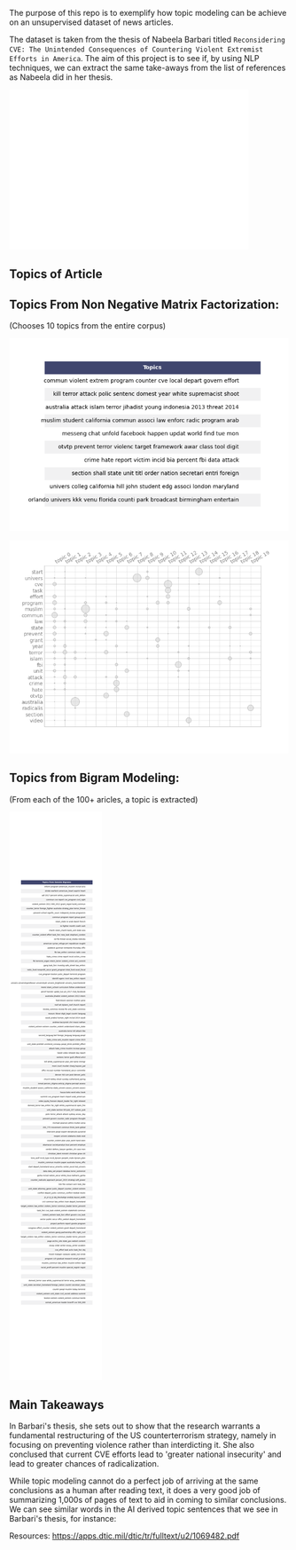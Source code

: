 The purpose of this repo is to exemplify how topic modeling can be achieve on an unsupervised dataset of news articles.

The dataset is taken from the thesis of Nabeela Barbari titled `Reconsidering CVE: The Unintended Consequences of Countering Violent Extremist Efforts in America`. The aim of this project is to see if, by using NLP techniques, we can extract the same take-aways from the list of references as Nabeela did in her thesis.

![Barplot of main topic words in articles](barplot.png)

## Topics of Article

## Topics From Non Negative Matrix Factorization:
(Chooses 10 topics from the entire corpus)

![Topics of articles](nmf_topics.png)

![termite plt](topicmodel.png)

## Topics from Bigram Modeling:
(From each of the 100+ aricles, a topic is extracted)

![Bigram Topics](topics.png)


## Main Takeaways

In Barbari's thesis, she sets out to show that the research warrants a fundamental restructuring of the US counterterrorism strategy, namely in focusing on preventing violence rather than interdicting it. She also conclused that current CVE efforts lead to 'greater national insecurity' and lead to greater chances of radicalization.

While topic modeling cannot do a perfect job of arriving at the same conclusions as a human after reading text, it does a very good job of summarizing 1,000s of pages of text to aid in coming to similar conclusions. We can see similar words in the AI derived topic sentences that we see in Barbari's thesis, for instance:




Resources:
https://apps.dtic.mil/dtic/tr/fulltext/u2/1069482.pdf

